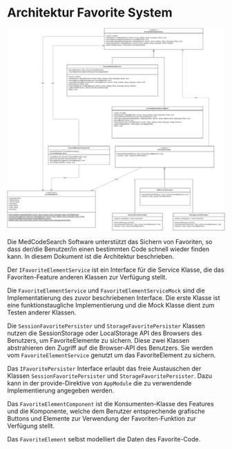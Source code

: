 # Architektur Favorite System

![](uml/class/FavoriteArchitecture.png)


Die MedCodeSearch Software unterstützt das Sichern von Favoriten, so dass der/die Benutzer/in einen bestimmten Code schnell wieder finden kann. In diesem Dokument ist die Architektur beschrieben. 

Der `IFavoriteElementService` ist ein Interface für die Service Klasse, die das Favoriten-Feature anderen Klassen zur Verfügung stellt.

Die `FavoriteElementService` und `FavoriteElementServiceMock` sind die Implementatierung des zuvor beschriebenen Interface. Die erste Klasse ist eine funktionstaugliche Implementierung und die Mock Klasse dient zum Testen anderer Klassen.

Die `SessionFavoritePersister` und `StorageFavoritePersister` Klassen nutzen die SessionStorage oder LocalStorage API des Browsers des Benutzers, um FavoriteElemente zu sichern. Diese zwei Klassen abstrahieren den Zugriff auf die Browser-API des Benutzers. Sie werden vom `FavoriteElementService` genutzt um das FavoriteElement zu sichern.

Das `IFavoritePersister` Interface erlaubt das freie Austauschen der Klassen `SessionFavoritePersister` und `StorageFavoritePersister`. Dazu kann in der provide-Direktive von `AppModule` die zu verwendende Implementierung angegeben werden.

Das `FavoriteElementComponent` ist die Konsumenten-Klasse  des Features und die Komponente, welche dem Benutzer entsprechende grafische Buttons und Elemente zur Verwendung der Favoriten-Funktion zur Verfügung stellt.

Das `FavoriteElement` selbst modelliert die Daten des Favorite-Code.
